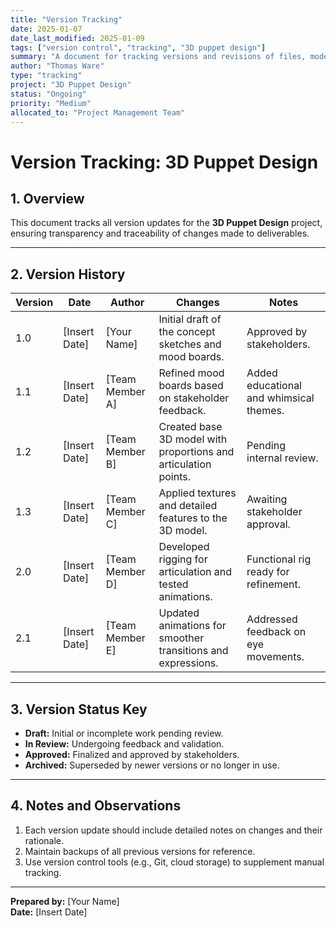 ```yaml
---
title: "Version Tracking"
date: 2025-01-07
date_last_modified: 2025-01-09
tags: ["version control", "tracking", "3D puppet design"]
summary: "A document for tracking versions and revisions of files, models, and templates related to the 3D Puppet Design project."
author: "Thomas Ware"
type: "tracking"
project: "3D Puppet Design"
status: "Ongoing"
priority: "Medium"
allocated_to: "Project Management Team"
---
```

# **Version Tracking: 3D Puppet Design**

## **1. Overview**
This document tracks all version updates for the **3D Puppet Design** project, ensuring transparency and traceability of changes made to deliverables.

---

## **2. Version History**

| **Version** | **Date**       | **Author**        | **Changes**                                                                 | **Notes**                         |
|-------------|----------------|-------------------|-----------------------------------------------------------------------------|-----------------------------------|
| 1.0         | [Insert Date]  | [Your Name]       | Initial draft of the concept sketches and mood boards.                      | Approved by stakeholders.         |
| 1.1         | [Insert Date]  | [Team Member A]   | Refined mood boards based on stakeholder feedback.                          | Added educational and whimsical themes. |
| 1.2         | [Insert Date]  | [Team Member B]   | Created base 3D model with proportions and articulation points.             | Pending internal review.          |
| 1.3         | [Insert Date]  | [Team Member C]   | Applied textures and detailed features to the 3D model.                     | Awaiting stakeholder approval.    |
| 2.0         | [Insert Date]  | [Team Member D]   | Developed rigging for articulation and tested animations.                   | Functional rig ready for refinement. |
| 2.1         | [Insert Date]  | [Team Member E]   | Updated animations for smoother transitions and expressions.                | Addressed feedback on eye movements. |

---

## **3. Version Status Key**
- **Draft:** Initial or incomplete work pending review.
- **In Review:** Undergoing feedback and validation.
- **Approved:** Finalized and approved by stakeholders.
- **Archived:** Superseded by newer versions or no longer in use.

---

## **4. Notes and Observations**
1. Each version update should include detailed notes on changes and their rationale.
2. Maintain backups of all previous versions for reference.
3. Use version control tools (e.g., Git, cloud storage) to supplement manual tracking.

---

**Prepared by:** [Your Name]  
**Date:** [Insert Date]
